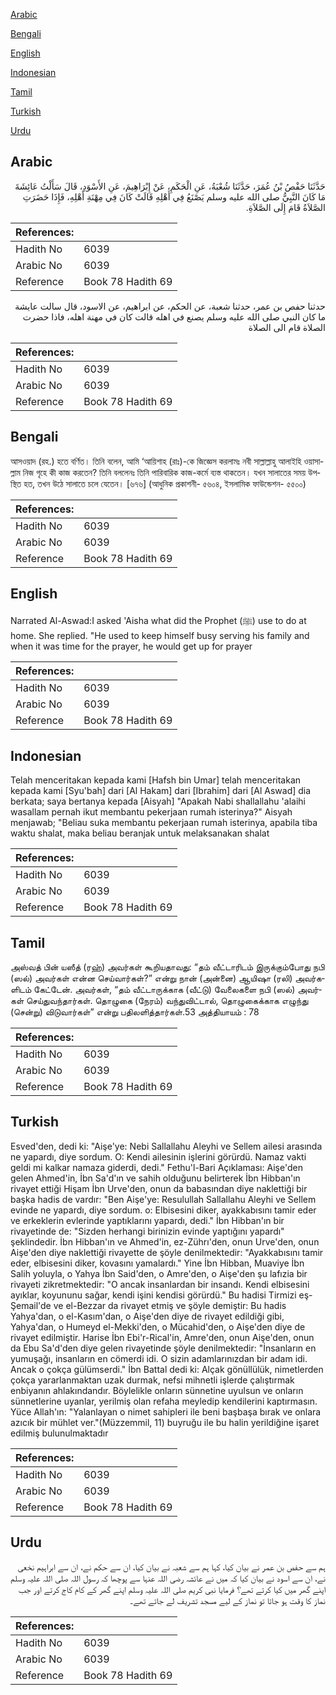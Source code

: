 [Arabic](#arabic)

[Bengali](#bengali)

[English](#english)

[Indonesian](#indonesian)

[Tamil](#tamil)

[Turkish](#turkish)

[Urdu](#urdu)

## Arabic


<div dir="rtl" lang="ar" style={{fontSize:'larger',backgroundColor:'#f8f9fa',padding:20}}>
حَدَّثَنَا حَفْصُ بْنُ عُمَرَ، حَدَّثَنَا شُعْبَةُ، عَنِ الْحَكَمِ، عَنْ إِبْرَاهِيمَ، عَنِ الأَسْوَدِ، قَالَ سَأَلْتُ عَائِشَةَ مَا كَانَ النَّبِيُّ صلى الله عليه وسلم يَصْنَعُ فِي أَهْلِهِ قَالَتْ كَانَ فِي مِهْنَةِ أَهْلِهِ، فَإِذَا حَضَرَتِ الصَّلاَةُ قَامَ إِلَى الصَّلاَةِ‏.‏
</div>
<div style={{backgroundColor:'#f8f9fa',padding:20, marginBottom: 10}}><table> <thead> <tr> <th>References:</th> <th></th> </tr> </thead> <tbody><tr><td>Hadith No</td><td>6039</td></tr><tr><td>Arabic No</td><td>6039</td></tr><tr><td>Reference</td><td>Book 78 Hadith 69</td></tr></tbody></table></div>


<div dir="rtl" lang="ar" style={{fontSize:'larger',backgroundColor:'#f8f9fa',padding:20}}>
حدثنا حفص بن عمر، حدثنا شعبة، عن الحكم، عن ابراهيم، عن الاسود، قال سالت عايشة ما كان النبي صلى الله عليه وسلم يصنع في اهله قالت كان في مهنة اهله، فاذا حضرت الصلاة قام الى الصلاة
</div>
<div style={{backgroundColor:'#f8f9fa',padding:20, marginBottom: 10}}><table> <thead> <tr> <th>References:</th> <th></th> </tr> </thead> <tbody><tr><td>Hadith No</td><td>6039</td></tr><tr><td>Arabic No</td><td>6039</td></tr><tr><td>Reference</td><td>Book 78 Hadith 69</td></tr></tbody></table></div>

## Bengali


<div dir="ltr" lang="bn" style={{fontSize:'larger',backgroundColor:'#f8f9fa',padding:20}}>
আসওয়াদ (রহ.) হতে বর্ণিত। তিনি বলেন, আমি ‘আয়িশাহ (রাঃ)-কে জিজ্ঞেস করলামঃ নবী সাল্লাল্লাহু আলাইহি ওয়াসাল্লাম নিজ গৃহে কী কাজ করতেন? তিনি বললেনঃ তিনি পারিবারিক কাজ-কর্মে ব্যস্ত থাকতেন। যখন সালাতের সময় উপস্থিত হত, তখন উঠে সালাতে চলে যেতেন। [৬৭৬] (আধুনিক প্রকাশনী- ৫৬০৪, ইসলামিক ফাউন্ডেশন- ৫৫০০)
</div>
<div style={{backgroundColor:'#f8f9fa',padding:20, marginBottom: 10}}><table> <thead> <tr> <th>References:</th> <th></th> </tr> </thead> <tbody><tr><td>Hadith No</td><td>6039</td></tr><tr><td>Arabic No</td><td>6039</td></tr><tr><td>Reference</td><td>Book 78 Hadith 69</td></tr></tbody></table></div>

## English


<div dir="ltr" lang="en" style={{fontSize:'larger',backgroundColor:'#f8f9fa',padding:20}}>
Narrated Al-Aswad:I asked 'Aisha what did the Prophet (ﷺ) use to do at home. She replied. "He used to keep himself busy serving his family and when it was time for the prayer, he would get up for prayer
</div>
<div style={{backgroundColor:'#f8f9fa',padding:20, marginBottom: 10}}><table> <thead> <tr> <th>References:</th> <th></th> </tr> </thead> <tbody><tr><td>Hadith No</td><td>6039</td></tr><tr><td>Arabic No</td><td>6039</td></tr><tr><td>Reference</td><td>Book 78 Hadith 69</td></tr></tbody></table></div>

## Indonesian


<div dir="ltr" lang="id" style={{fontSize:'larger',backgroundColor:'#f8f9fa',padding:20}}>
Telah menceritakan kepada kami [Hafsh bin Umar] telah menceritakan kepada kami [Syu'bah] dari [Al Hakam] dari [Ibrahim] dari [Al Aswad] dia berkata; saya bertanya kepada [Aisyah] "Apakah Nabi shallallahu 'alaihi wasallam pernah ikut membantu pekerjaan rumah isterinya?" Aisyah menjawab; "Beliau suka membantu pekerjaan rumah isterinya, apabila tiba waktu shalat, maka beliau beranjak untuk melaksanakan shalat
</div>
<div style={{backgroundColor:'#f8f9fa',padding:20, marginBottom: 10}}><table> <thead> <tr> <th>References:</th> <th></th> </tr> </thead> <tbody><tr><td>Hadith No</td><td>6039</td></tr><tr><td>Arabic No</td><td>6039</td></tr><tr><td>Reference</td><td>Book 78 Hadith 69</td></tr></tbody></table></div>

## Tamil


<div dir="ltr" lang="ta" style={{fontSize:'larger',backgroundColor:'#f8f9fa',padding:20}}>
அஸ்வத் பின் யஸீத் (ரஹ்) அவர்கள் கூறியதாவது: “தம் வீட்டாரிடம் இருக்கும்போது நபி (ஸல்) அவர்கள் என்ன செய்வார்கள்?” என்று நான் (அன்னை) ஆயிஷா (ரலி) அவர்களிடம் கேட்டேன். அவர்கள், “தம் வீட்டாருக்காக (வீட்டு) வேலைகளை நபி (ஸல்) அவர்கள் செய்துவந்தார்கள். தொழுகை (நேரம்) வந்துவிட்டால், தொழுகைக்காக எழுந்து (சென்று) விடுவார்கள்” என்று பதிலளித்தார்கள்.53 அத்தியாயம் : 78
</div>
<div style={{backgroundColor:'#f8f9fa',padding:20, marginBottom: 10}}><table> <thead> <tr> <th>References:</th> <th></th> </tr> </thead> <tbody><tr><td>Hadith No</td><td>6039</td></tr><tr><td>Arabic No</td><td>6039</td></tr><tr><td>Reference</td><td>Book 78 Hadith 69</td></tr></tbody></table></div>

## Turkish


<div dir="ltr" lang="tr" style={{fontSize:'larger',backgroundColor:'#f8f9fa',padding:20}}>
Esved'den, dedi ki: "Aişe'ye: Nebi Sallallahu Aleyhi ve Sellem ailesi arasında ne yapardı, diye sordum. O: Kendi ailesinin işlerini görürdü. Namaz vakti geldi mi kalkar namaza giderdi, dedi." Fethu'l-Bari Açıklaması: Aişe'den gelen Ahmed'in, İbn Sa'd'ın ve sahih olduğunu belirterek İbn Hibban'ın rivayet ettiği Hişam İbn Urve'den, onun da babasından diye naklettiği bir başka hadis de vardır: "Ben Aişe'ye: Resulullah Sallallahu Aleyhi ve Sellem evinde ne yapardı, diye sordum. o: Elbisesini diker, ayakkabısını tamir eder ve erkeklerin evlerinde yaptıklarını yapardı, dedi." İbn Hibban'ın bir rivayetinde de: "Sizden herhangi birinizin evinde yaptığını yapardı" şeklindedir. İbn Hibban'ın ve Ahmed'in, ez-Zührı'den, onun Urve'den, onun Aişe'den diye naklettiği rivayette de şöyle denilmektedir: "Ayakkabısını tamir eder, elbisesini diker, kovasını yamalardı." Yine İbn Hibban, Muaviye İbn Salih yoluyla, o Yahya İbn Said'den, o Amre'den, o Aişe'den şu lafızia bir rivayeti zikretmektedir: "O ancak insanlardan bir insandı. Kendi elbisesini ayıklar, koyununu sağar, kendi işini kendisi görürdü." Bu hadisi Tirmizi eş-Şemail'de ve el-Bezzar da rivayet etmiş ve şöyle demiştir: Bu hadis Yahya'dan, o el-Kasım'dan, o Aişe'den diye de rivayet edildiği gibi, Yahya'dan, o Humeyd el-Mekki'den, o Mücahid'den, o Aişe'den diye de rivayet edilmiştir. Harise İbn Ebi'r-Rical'in, Amre'den, onun Aişe'den, onun da Ebu Sa'd'den diye gelen rivayetinde şöyle denilmektedir: "İnsanların en yumuşağı, insanların en cömerdi idi. O sizin adamlarınızdan bir adam idi. Ancak o çokça gülümserdi." İbn Battal dedi ki: Alçak gönüllülük, nimetlerden çokça yararlanmaktan uzak durmak, nefsi mihnetli işlerde çalıştırmak enbiyanın ahlakındandır. Böylelikle onların sünnetine uyulsun ve onların sünnetlerine uyanlar, yerilmiş olan refaha meyledip kendilerini kaptırmasın. Yüce Allah'ın: "Yalanlayan o nimet sahipleri ile beni başbaşa bırak ve onlara azıcık bir mühlet ver."(Müzzemmil, 11) buyruğu ile bu halin yerildiğine işaret edilmiş bulunulmaktadır
</div>
<div style={{backgroundColor:'#f8f9fa',padding:20, marginBottom: 10}}><table> <thead> <tr> <th>References:</th> <th></th> </tr> </thead> <tbody><tr><td>Hadith No</td><td>6039</td></tr><tr><td>Arabic No</td><td>6039</td></tr><tr><td>Reference</td><td>Book 78 Hadith 69</td></tr></tbody></table></div>

## Urdu


<div dir="rtl" lang="ur" style={{fontSize:'larger',backgroundColor:'#f8f9fa',padding:20}}>
ہم سے حفص بن عمر نے بیان کیا، کہا ہم سے شعبہ نے بیان کیا، ان سے حکم نے، ان سے ابراہیم نخعی نے، ان سے اسود نے بیان کیا کہ میں نے عائشہ رضی اللہ عنہا سے پوچھا کہ رسول اللہ صلی اللہ علیہ وسلم اپنے گھر میں کیا کرتے تھے؟ فرمایا نبی کریم صلی اللہ علیہ وسلم اپنے گھر کے کام کاج کرتے اور جب نماز کا وقت ہو جاتا تو نماز کے لیے مسجد تشریف لے جاتے تھے۔
</div>
<div style={{backgroundColor:'#f8f9fa',padding:20, marginBottom: 10}}><table> <thead> <tr> <th>References:</th> <th></th> </tr> </thead> <tbody><tr><td>Hadith No</td><td>6039</td></tr><tr><td>Arabic No</td><td>6039</td></tr><tr><td>Reference</td><td>Book 78 Hadith 69</td></tr></tbody></table></div>